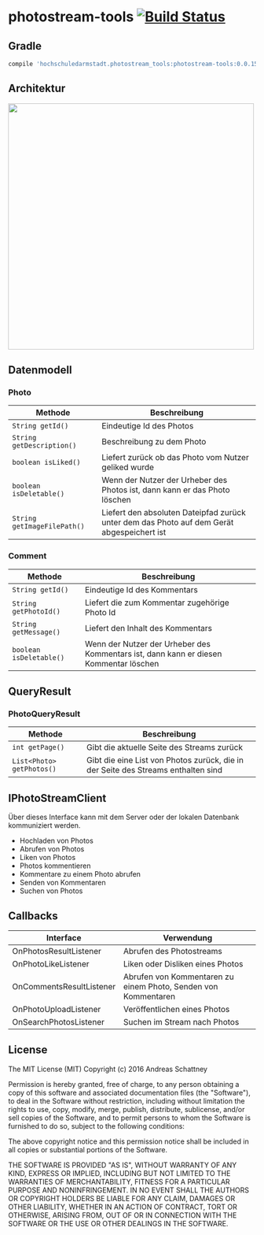 # photostream-tools [![Build Status](https://travis-ci.org/aschattney/photostream-tools.svg?branch=master)](https://travis-ci.org/aschattney/photostream-tools)

## Gradle

```gradle
compile 'hochschuledarmstadt.photostream_tools:photostream-tools:0.0.15'
```

## Architektur

<a href="https://github.com/aschattney/photostream-tools/blob/master/architecture.png"><img src="https://github.com/aschattney/photostream-tools/blob/master/architecture.png" align="center" height="500" ></a>

## Datenmodell

### Photo

Methode | Beschreibung
--------- | ------------
`String getId()`   | Eindeutige Id des Photos
`String getDescription()` | Beschreibung zu dem Photo
`boolean isLiked()` | Liefert zurück ob das Photo vom Nutzer geliked wurde
`boolean isDeletable()` | Wenn der Nutzer der Urheber des Photos ist, dann kann er das Photo löschen
`String getImageFilePath()`| Liefert den absoluten Dateipfad zurück unter dem das Photo auf dem Gerät abgespeichert ist

### Comment

Methode | Beschreibung
--------- | ------------
`String getId()` | Eindeutige Id des Kommentars
`String getPhotoId()` | Liefert die zum Kommentar zugehörige Photo Id
`String getMessage()` | Liefert den Inhalt des Kommentars
`boolean isDeletable()` | Wenn der Nutzer der Urheber des Kommentars ist, dann kann er diesen Kommentar löschen

## QueryResult

### PhotoQueryResult

Methode | Beschreibung
--------- | ------------
`int getPage()` | Gibt die aktuelle Seite des Streams zurück
`List<Photo> getPhotos()` | Gibt die eine List von Photos zurück, die in der Seite des Streams enthalten sind

## IPhotoStreamClient

Über dieses Interface kann mit dem Server oder der lokalen Datenbank kommuniziert werden.
* Hochladen von Photos
* Abrufen von Photos
* Liken von Photos
* Photos kommentieren
* Kommentare zu einem Photo abrufen
* Senden von Kommentaren
* Suchen von Photos

## Callbacks

Interface | Verwendung
--------- | ------------
OnPhotosResultListener   | Abrufen des Photostreams
OnPhotoLikeListener      | Liken oder Disliken eines Photos
OnCommentsResultListener | Abrufen von Kommentaren zu einem Photo, Senden von Kommentaren
OnPhotoUploadListener    | Veröffentlichen eines Photos
OnSearchPhotosListener   | Suchen im Stream nach Photos


## License

The MIT License (MIT)
Copyright (c) 2016 Andreas Schattney

Permission is hereby granted, free of charge, to any person obtaining a copy of this software and associated documentation files (the "Software"), to deal in the Software without restriction, including without limitation the rights to use, copy, modify, merge, publish, distribute, sublicense, and/or sell copies of the Software, and to permit persons to whom the Software is furnished to do so, subject to the following conditions:

The above copyright notice and this permission notice shall be included in all copies or substantial portions of the Software.

THE SOFTWARE IS PROVIDED "AS IS", WITHOUT WARRANTY OF ANY KIND, EXPRESS OR IMPLIED, INCLUDING BUT NOT LIMITED TO THE WARRANTIES OF MERCHANTABILITY, FITNESS FOR A PARTICULAR PURPOSE AND NONINFRINGEMENT. IN NO EVENT SHALL THE AUTHORS OR COPYRIGHT HOLDERS BE LIABLE FOR ANY CLAIM, DAMAGES OR OTHER LIABILITY, WHETHER IN AN ACTION OF CONTRACT, TORT OR OTHERWISE, ARISING FROM, OUT OF OR IN CONNECTION WITH THE SOFTWARE OR THE USE OR OTHER DEALINGS IN THE SOFTWARE.
